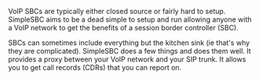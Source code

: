 VoIP SBCs are typically either closed source or fairly hard to setup.  SimpleSBC aims to be a dead simple to setup and run allowing anyone with a VoIP network to get the benefits of a session border controller (SBC).

SBCs can sometimes include everything but the kitchen sink (ie that's why they are complicated).  SimpleSBC does a few things and does them well.  It provides a proxy between your VoIP network and your SIP trunk.  It allows you to get call records (CDRs) that you can report on.